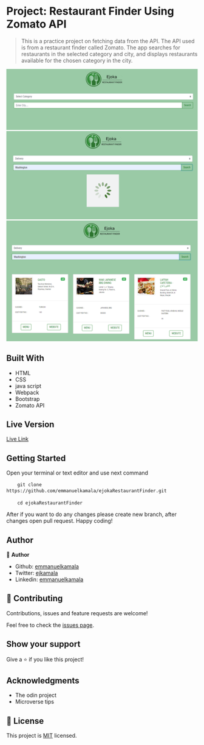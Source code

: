 # Project: Restaurant Finder Using Zomato API

> This is a practice project on fetching data from the API. The API used is from a restaurant finder called Zomato. The app searches for restaurants in the selected category and city, and displays restaurants available for the chosen category in the city.


![screenshot](./dist/img/res1.png)
![screenshot](./dist/img/res2.png)
![screenshot](./dist/img/res3.png)


## Built With

- HTML
- CSS
- java script
- Webpack
- Bootstrap
- Zomato API


## Live Version

[Live Link](https://emmanuelkamala.github.io/ejokaRestaurantFinder/)


## Getting Started

Open your terminal or text editor and use next command

        git clone https://github.com/emmanuelkamala/ejokaRestaurantFinder.git

        cd ejokaRestaurantFinder

After if you want to do any changes please create new branch, after changes open pull request.
Happy coding! 



## Author

👤 **Author**

- Github: [emmanuelkamala](https://github.com/emmanuelkamala)
- Twitter: [ejkamala](https://twitter.com/ejkamala)
- Linkedin: [emmanuelkamala](https://linkedin.com/in/emmanuelkamala)

## 🤝 Contributing

Contributions, issues and feature requests are welcome!

Feel free to check the [issues page](issues/).

## Show your support

Give a ⭐️ if you like this project!

## Acknowledgments

- The odin project
- Microverse tips

## 📝 License

This project is [MIT](lic.url) licensed.